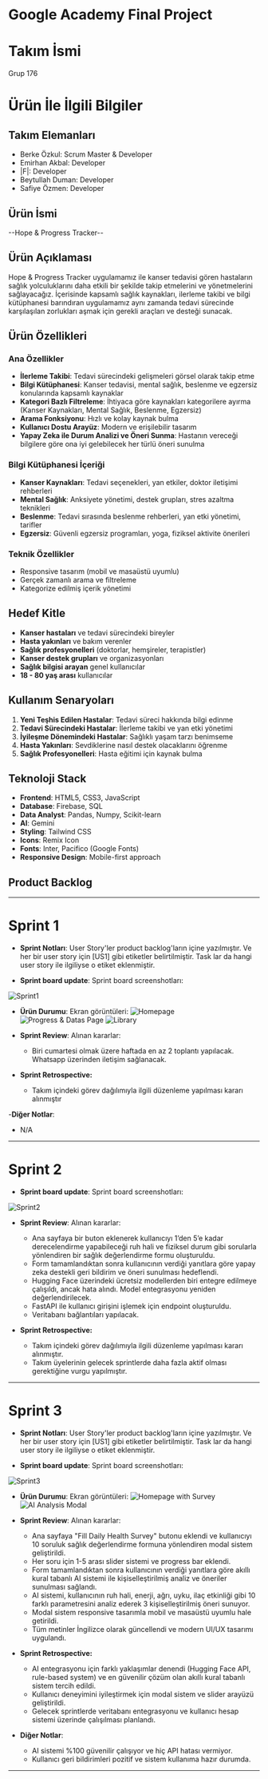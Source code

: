 # Google Academy Final Project

# **Takım İsmi**

Grup 176 

# Ürün İle İlgili Bilgiler

## Takım Elemanları

- Berke Özkul: Scrum Master & Developer
- Emirhan Akbal: Developer
- |F|: Developer
- Beytullah Duman: Developer
- Safiye Özmen: Developer

## Ürün İsmi

--Hope & Progress Tracker--


## Ürün Açıklaması

Hope & Progress Tracker uygulamamız ile kanser tedavisi gören hastaların sağlık yolculuklarını daha etkili bir şekilde takip etmelerini ve yönetmelerini sağlayacağız. İçerisinde kapsamlı sağlık kaynakları, ilerleme takibi ve bilgi kütüphanesi barındıran uygulamamız aynı zamanda tedavi sürecinde karşılaşılan zorlukları aşmak için gerekli araçları ve desteği sunacak.

## Ürün Özellikleri

### Ana Özellikler
- **İlerleme Takibi**: Tedavi sürecindeki gelişmeleri görsel olarak takip etme
- **Bilgi Kütüphanesi**: Kanser tedavisi, mental sağlık, beslenme ve egzersiz konularında kapsamlı kaynaklar
- **Kategori Bazlı Filtreleme**: İhtiyaca göre kaynakları kategorilere ayırma (Kanser Kaynakları, Mental Sağlık, Beslenme, Egzersiz)
- **Arama Fonksiyonu**: Hızlı ve kolay kaynak bulma
- **Kullanıcı Dostu Arayüz**: Modern ve erişilebilir tasarım
- **Yapay Zeka ile Durum Analizi ve Öneri Sunma**: Hastanın vereceği bilgilere göre ona iyi gelebilecek her türlü öneri sunulma


### Bilgi Kütüphanesi İçeriği
- **Kanser Kaynakları**: Tedavi seçenekleri, yan etkiler, doktor iletişimi rehberleri
- **Mental Sağlık**: Anksiyete yönetimi, destek grupları, stres azaltma teknikleri
- **Beslenme**: Tedavi sırasında beslenme rehberleri, yan etki yönetimi, tarifler
- **Egzersiz**: Güvenli egzersiz programları, yoga, fiziksel aktivite önerileri

### Teknik Özellikler
- Responsive tasarım (mobil ve masaüstü uyumlu)
- Gerçek zamanlı arama ve filtreleme
- Kategorize edilmiş içerik yönetimi
  
## Hedef Kitle

- **Kanser hastaları** ve tedavi sürecindeki bireyler
- **Hasta yakınları** ve bakım verenler
- **Sağlık profesyonelleri** (doktorlar, hemşireler, terapistler)
- **Kanser destek grupları** ve organizasyonları
- **Sağlık bilgisi arayan** genel kullanıcılar
- **18 - 80 yaş arası** kullanıcılar

## Kullanım Senaryoları

1. **Yeni Teşhis Edilen Hastalar**: Tedavi süreci hakkında bilgi edinme
2. **Tedavi Sürecindeki Hastalar**: İlerleme takibi ve yan etki yönetimi
3. **İyileşme Dönemindeki Hastalar**: Sağlıklı yaşam tarzı benimseme
4. **Hasta Yakınları**: Sevdiklerine nasıl destek olacaklarını öğrenme
5. **Sağlık Profesyonelleri**: Hasta eğitimi için kaynak bulma

## Teknoloji Stack

- **Frontend**: HTML5, CSS3, JavaScript
- **Database**: Firebase, SQL
- **Data Analyst**: Pandas, Numpy, Scikit-learn
- **AI**: Gemini
- **Styling**: Tailwind CSS
- **Icons**: Remix Icon
- **Fonts**: Inter, Pacifico (Google Fonts)
- **Responsive Design**: Mobile-first approach



## Product Backlog 

---

# Sprint 1

- **Sprint Notları**: User Story'ler product backlog'ların içine yazılmıştır. Ve her bir user story için [US1] gibi etiketler belirtilmiştir. Task lar da hangi user story ile ilgiliyse o etiket eklenmiştir. 

- **Sprint board update**: Sprint board screenshotları:
  
![Sprint1](https://github.com/berkezkul/GoogleAcademy_FinalProject/blob/main/sprint1/sprint1.png) 


- **Ürün Durumu**: Ekran görüntüleri:
![Homepage](https://github.com/berkezkul/GoogleAcademy_FinalProject/blob/main/sprint1/product_images/hope_index.png)
![Progress & Datas Page](https://github.com/berkezkul/GoogleAcademy_FinalProject/blob/main/sprint1/product_images/hope_progress.png)
![Library](https://github.com/berkezkul/GoogleAcademy_FinalProject/blob/main/sprint1/product_images/hope_library.png)

- **Sprint Review**: 
Alınan kararlar:
  - Biri cumartesi olmak üzere haftada en az 2 toplantı yapılacak. Whatsapp üzerinden iletişim sağlanacak.

- **Sprint Retrospective:**
  - Takım içindeki görev dağılımıyla ilgili düzenleme yapılması kararı alınmıştır
 

-**Diğer Notlar**:
- N/A

---

# Sprint 2


- **Sprint board update**: Sprint board screenshotları:
  
![Sprint2](https://github.com/berkezkul/GoogleAcademy_FinalProject/blob/main/sprint2/sprint2.PNG)


- **Sprint Review**: 
Alınan kararlar:
  - Ana sayfaya bir buton eklenerek kullanıcıyı 1’den 5’e kadar derecelendirme yapabileceği ruh hali ve fiziksel durum gibi sorularla yönlendiren bir sağlık değerlendirme formu oluşturuldu.
  - Form tamamlandıktan sonra kullanıcının verdiği yanıtlara göre yapay zeka destekli geri bildirim ve öneri sunulması hedeflendi.
  - Hugging Face üzerindeki ücretsiz modellerden biri entegre edilmeye çalışıldı, ancak hata alındı. Model entegrasyonu yeniden değerlendirilecek.
  - FastAPI ile kullanıcı girişini işlemek için endpoint oluşturuldu. 
  - Veritabanı bağlantıları yapılacak.


- **Sprint Retrospective:**
  - Takım içindeki görev dağılımıyla ilgili düzenleme yapılması kararı alınmıştır.
  - Takım üyelerinin gelecek sprintlerde daha fazla aktif olması gerektiğine vurgu yapılmıştır.

 


---

# Sprint 3

- **Sprint Notları**: User Story'ler product backlog'ların içine yazılmıştır. Ve her bir user story için [US1] gibi etiketler belirtilmiştir. Task lar da hangi user story ile ilgiliyse o etiket eklenmiştir. 

- **Sprint board update**: Sprint board screenshotları:
  
![Sprint3](https://github.com/berkezkul/GoogleAcademy_FinalProject/blob/main/sprint3/sprint3.png) 

- **Ürün Durumu**: Ekran görüntüleri:
![Homepage with Survey](https://github.com/berkezkul/GoogleAcademy_FinalProject/blob/main/sprint3/product_images/hope1.png)
![AI Analysis Modal](https://github.com/berkezkul/GoogleAcademy_FinalProject/blob/main/sprint3/product_images/hope2.png)

- **Sprint Review**: 
Alınan kararlar:
  - Ana sayfaya "Fill Daily Health Survey" butonu eklendi ve kullanıcıyı 10 soruluk sağlık değerlendirme formuna yönlendiren modal sistem geliştirildi.
  - Her soru için 1-5 arası slider sistemi ve progress bar eklendi.
  - Form tamamlandıktan sonra kullanıcının verdiği yanıtlara göre akıllı kural tabanlı AI sistemi ile kişiselleştirilmiş analiz ve öneriler sunulması sağlandı.
  - AI sistemi, kullanıcının ruh hali, enerji, ağrı, uyku, ilaç etkinliği gibi 10 farklı parametresini analiz ederek 3 kişiselleştirilmiş öneri sunuyor.
  - Modal sistem responsive tasarımla mobil ve masaüstü uyumlu hale getirildi.
  - Tüm metinler İngilizce olarak güncellendi ve modern UI/UX tasarımı uygulandı.

- **Sprint Retrospective:**
  - AI entegrasyonu için farklı yaklaşımlar denendi (Hugging Face API, rule-based system) ve en güvenilir çözüm olan akıllı kural tabanlı sistem tercih edildi.
  - Kullanıcı deneyimini iyileştirmek için modal sistem ve slider arayüzü geliştirildi.
  - Gelecek sprintlerde veritabanı entegrasyonu ve kullanıcı hesap sistemi üzerinde çalışılması planlandı.

- **Diğer Notlar**:
  - AI sistemi %100 güvenilir çalışıyor ve hiç API hatası vermiyor.
  - Kullanıcı geri bildirimleri pozitif ve sistem kullanıma hazır durumda.

---
